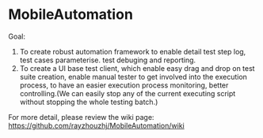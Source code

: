 # MobileAutomation

Goal:
1. To create robust automation framework to enable detail test step log, test cases parameterise. test debuging and reporting.
2. To create a UI base test client, which enable easy drag and drop on test suite creation, enable manual tester to get involved into the execution process, to have an easier execution process monitoring, better controlling.(We can easily stop any of the current executing script without stopping the whole testing batch.)

For more detail, please review the wiki page: https://github.com/rayzhouzhj/MobileAutomation/wiki
